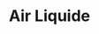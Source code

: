 ---
layout: partner
title: Air Liquide
spiel: 
contact:
tel: 
email: 
website: www.airliquide.com
link: http://www.airliquide.com
logo: air_liquide_small.png
---